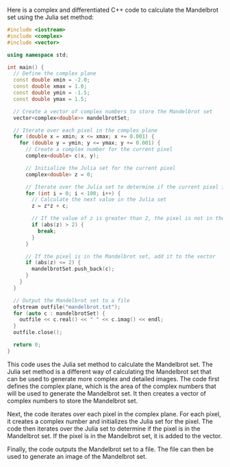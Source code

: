 Here is a complex and differentiated C++ code to calculate the Mandelbrot set using the Julia set method:

```c++
#include <iostream>
#include <complex>
#include <vector>

using namespace std;

int main() {
  // Define the complex plane
  const double xmin = -2.0;
  const double xmax = 1.0;
  const double ymin = -1.5;
  const double ymax = 1.5;

  // Create a vector of complex numbers to store the Mandelbrot set
  vector<complex<double>> mandelbrotSet;

  // Iterate over each pixel in the complex plane
  for (double x = xmin; x <= xmax; x += 0.001) {
    for (double y = ymin; y <= ymax; y += 0.001) {
      // Create a complex number for the current pixel
      complex<double> c(x, y);

      // Initialize the Julia set for the current pixel
      complex<double> z = 0;

      // Iterate over the Julia set to determine if the current pixel is in the Mandelbrot set
      for (int i = 0; i < 100; i++) {
        // Calculate the next value in the Julia set
        z = z*z + c;

        // If the value of z is greater than 2, the pixel is not in the Mandelbrot set
        if (abs(z) > 2) {
          break;
        }
      }

      // If the pixel is in the Mandelbrot set, add it to the vector
      if (abs(z) <= 2) {
        mandelbrotSet.push_back(c);
      }
    }
  }

  // Output the Mandelbrot set to a file
  ofstream outfile("mandelbrot.txt");
  for (auto c : mandelbrotSet) {
    outfile << c.real() << " " << c.imag() << endl;
  }
  outfile.close();

  return 0;
}
```

This code uses the Julia set method to calculate the Mandelbrot set. The Julia set method is a different way of calculating the Mandelbrot set that can be used to generate more complex and detailed images. The code first defines the complex plane, which is the area of the complex numbers that will be used to generate the Mandelbrot set. It then creates a vector of complex numbers to store the Mandelbrot set.

Next, the code iterates over each pixel in the complex plane. For each pixel, it creates a complex number and initializes the Julia set for the pixel. The code then iterates over the Julia set to determine if the pixel is in the Mandelbrot set. If the pixel is in the Mandelbrot set, it is added to the vector.

Finally, the code outputs the Mandelbrot set to a file. The file can then be used to generate an image of the Mandelbrot set.